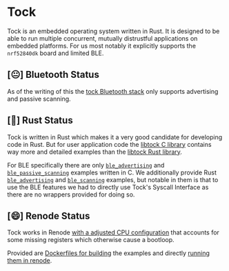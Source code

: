 # Tock

Tock is an embedded operating system written in Rust.
It is designed to be able to run multiple concurrent, mutually distrustful applications on embedded platforms.
For us most notably it explicitly supports the `nrf52840dk` board and limited BLE.

## [😐] Bluetooth Status

As of the writing of this the [tock Bluetooth stack](https://github.com/tock/tock/blob/master/capsules/extra/src/ble_advertising_driver.rs) only supports advertising and passive scanning.

## [🙂] Rust Status

Tock is written in Rust which makes it a very good candidate for developing code in Rust.
But for user application code the [libtock C library](https://github.com/tock/libtock-c/tree/master/examples) contains way more and detailed examples than the [libtock Rust library](https://github.com/tock/libtock-rs/tree/master/examples).

For BLE specifically there are only [`ble_advertising`](https://github.com/tock/libtock-c/tree/master/examples/ble_advertising) and [`ble_passive_scanning`](https://github.com/tock/libtock-c/tree/master/examples/ble_passive_scanning) examples written in C. 
We additionally provide Rust [`ble_advertising`](examples.html#ble-advertising) and [`ble_scanning`](examples.html#ble-scanning) examples, but notable in them is that to use the BLE features we had to directly use Tock's Syscall Interface as there are no wrappers provided for doing so.


## [😄] Renode Status

Tock works in Renode [with a adjusted CPU configuration](build.html#notes-on-renode) that accounts for some missing registers which otherwise cause a bootloop.

Provided are [Dockerfiles for building](build.html#build-with-docker) the examples and directly [running them in renode](build.html#run-on-renode).